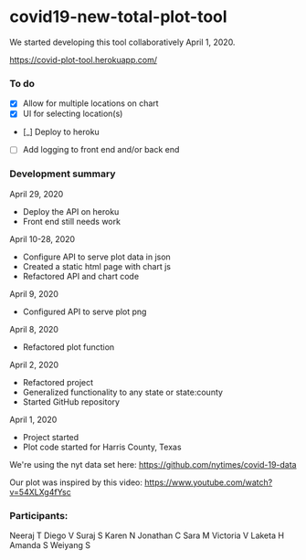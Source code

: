 # covid19-new-total-plot-tool

We started developing this tool collaboratively April 1, 2020.

https://covid-plot-tool.herokuapp.com/

### To do

- [x] Allow for multiple locations on chart
- [x] UI for selecting location(s)
- [_] Deploy to heroku
- [ ] Add logging to front end and/or back end

### Development summary

April 29, 2020
- Deploy the API on heroku
- Front end still needs work

April 10-28, 2020
- Configure API to serve plot data in json
- Created a static html page with chart js
- Refactored API and chart code

April 9, 2020
- Configured API to serve plot png

April 8, 2020
- Refactored plot function

April 2, 2020
- Refactored project
- Generalized functionality to any state or state:county
- Started GitHub repository

April 1, 2020
- Project started
- Plot code started for Harris County, Texas



We're using the nyt data set here: https://github.com/nytimes/covid-19-data

Our plot was inspired by this video: https://www.youtube.com/watch?v=54XLXg4fYsc


### Participants:
Neeraj T
Diego V
Suraj S
Karen N
Jonathan C
Sara M
Victoria V
Laketa H
Amanda S
Weiyang S
